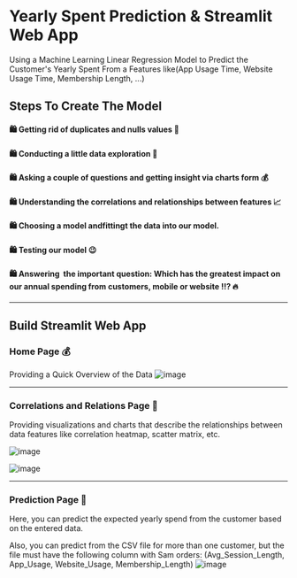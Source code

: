 # Yearly Spent Prediction & Streamlit Web App 
Using a Machine Learning Linear Regression Model to Predict the Customer's Yearly Spent From a Features like(App Usage Time, Website Usage Time, Membership Length, ...)

## Steps To Create The Model
#### 🛍️ Getting rid of duplicates and nulls values 🧹
#### 🛍️ Conducting a little data exploration 🧐
#### 🛍️ Asking a couple of questions and getting insight via charts form 💰
#### 🛍️ Understanding the correlations and relationships between features 📈
#### 🛍️ Choosing a model andfittingt the data into our model.
#### 🛍️ Testing our model 😉
#### 🛍️ Answering  the important question: Which has the greatest impact on our annual spending from customers, mobile or website !!? 🔥

<hr>

## Build Streamlit Web App

### Home Page 💰
Providing a Quick Overview of the Data
![image](https://github.com/modyehab810/Yearly-Spent-Prediction/assets/114261123/ed98c361-16bf-498c-9c07-cd01cdd5e184)

<hr>

### Correlations and Relations Page 🚀
Providing visualizations and charts that describe the relationships between data features like correlation heatmap, scatter matrix, etc.
<br>

![image](https://github.com/modyehab810/Yearly-Spent-Prediction/assets/114261123/25a77e81-a00d-4d7e-a19d-e971b50cfe06)

![image](https://github.com/modyehab810/Yearly-Spent-Prediction/assets/114261123/99e780d4-5750-45bc-bc76-303df3725d4d)

<hr>

### Prediction Page 🤩
Here, you can predict the expected yearly spend from the customer based on the entered data. 
<br>

Also, you can predict from the CSV file for more than one customer, but the file must have the following column with Sam orders:
(Avg_Session_Length, App_Usage, Website_Usage, Membership_Length)
![image](https://github.com/modyehab810/Yearly-Spent-Prediction/assets/114261123/78ae4d93-a825-471a-b0a5-7c920be51f0b)

